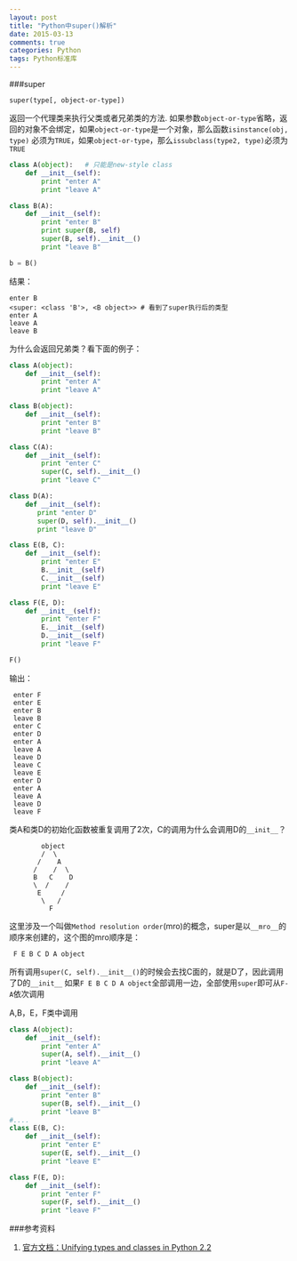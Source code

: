 ```yaml
---
layout: post
title: "Python中super()解析"
date: 2015-03-13
comments: true
categories: Python
tags: Python标准库
---
```


###super

    super(type[, object-or-type]) 

返回一个代理类来执行父类或者兄弟类的方法.
如果参数`object-or-type`省略，返回的对象不会绑定，如果`object-or-type`是一个对象，那么函数`isinstance(obj, type)` 必须为`TRUE`，如果`object-or-type`，那么`issubclass(type2, type)`必须为`TRUE`

```python
class A(object):   # 只能是new-style class
    def __init__(self):
        print "enter A"
        print "leave A"

class B(A):
    def __init__(self):
        print "enter B"
        print super(B, self)
        super(B, self).__init__()
        print "leave B"

b = B()
```

结果：

    enter B
    <super: <class 'B'>, <B object>> # 看到了super执行后的类型
    enter A
    leave A
    leave B

为什么会返回兄弟类？看下面的例子：

```python
class A(object):
    def __init__(self):
        print "enter A"
        print "leave A"

class B(object):
    def __init__(self):
        print "enter B"
        print "leave B"

class C(A):
    def __init__(self):
        print "enter C"
        super(C, self).__init__()
        print "leave C"

class D(A):
    def __init__(self):
       print "enter D"
       super(D, self).__init__()
       print "leave D"

class E(B, C):
    def __init__(self):
        print "enter E"
        B.__init__(self)
        C.__init__(self)
        print "leave E"

class F(E, D):
    def __init__(self):
        print "enter F"
        E.__init__(self)
        D.__init__(self)
        print "leave F"

F()
```

输出：
```
 enter F
 enter E
 enter B
 leave B
 enter C
 enter D
 enter A
 leave A
 leave D
 leave C
 leave E
 enter D
 enter A
 leave A
 leave D
 leave F
```

类A和类D的初始化函数被重复调用了2次，C的调用为什么会调用D的`__init__`？

```
        object
        /  \
       /    A
      /    /  \    
      B   C    D
      \  /    /
       E     /
        \   /
          F
```

这里涉及一个叫做`Method resolution order`(mro)的概念，super是以`__mro__`的顺序来创建的，这个图的mro顺序是：

     F E B C D A object

所有调用`super(C, self).__init__()`的时候会去找C面的，就是D了，因此调用了D的`__init__`
如果`F E B C D A object`全部调用一边，全部使用`super`即可从`F-A`依次调用

A,B，E，F类中调用

```python
class A(object):
    def __init__(self):
        print "enter A"
        super(A, self).__init__()
        print "leave A"

class B(object):
    def __init__(self):
        print "enter B"
        super(B, self).__init__()
        print "leave B"
#....
class E(B, C):
    def __init__(self):
        print "enter E"
        super(E, self).__init__()
        print "leave E"

class F(E, D):
    def __init__(self):
        print "enter F"
        super(F, self).__init__()
        print "leave F"
```
###参考资料
1. [官方文档：Unifying types and classes in Python 2.2](https://www.python.org/download/releases/2.2/descrintro/#cooperation)